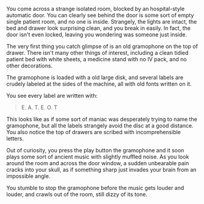 You come across a strange isolated room, blocked by an hospital-style automatic door. You can clearly see behind the door is some sort of empty single patient room, and no one is inside. Strangely, the lights are intact, the bed and drawer look surprising clean, and you break in easily. In fact, the door isn't even locked, leaving you wondering was someone just inside.

The very first thing you catch glimpse of is an old gramophone on the top of drawer. There isn't many other things of interest, including a clean tidied patient bed with white sheets, a medicine stand with no IV pack, and no other decorations.

The gramophone is loaded with a old large disk, and several labels are crudely labeled at the sides of the machine, all with old fonts written on it.

You see every label are written with:

> E. A. T. E. O. T

This looks like as if some sort of maniac was desperately trying to name the gramophone, but all the labels strangely avoid the disc at a good distance. You also notice the top of drawers are scribed with incomprehensible letters.

Out of curiosity, you press the play button the gramophone and it soon plays some sort of ancient music with slightly muffled noise. As you look around the room and across the door window, a sudden unbearable pain cracks into your skull, as if something sharp just invades your brain from an impossible angle.

You stumble to stop the gramophone before the music gets louder and louder, and crawls out of the room, still dizzy of its tone.
